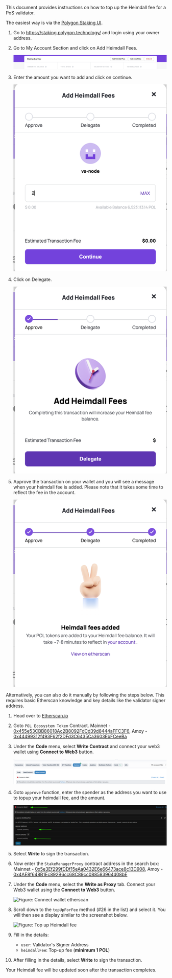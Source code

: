 <!--
---
comments: true
---
-->

This document provides instructions on how to top up the Heimdall fee for a PoS validator. 

The easiest way is via the [Polygon Staking UI](https://staking.polygon.technology/account).

1. Go to  https://staking.polygon.technology/ and login using your owner address.

2. Go to My Account Section and click on Add Heimdall Fees.

    ![Figure: Add Heimdall Fees](../../../img/pos/Heindall-topup-1.png)

3. Enter the amount you want to add and click on continue.

    ![Figure: Click Continue](../../../img/pos/Heindall-topup-2.png)

4. Click on Delegate.

    ![Figure: Delegate](../../../img/pos/Heindall-topup-3.png)

5. Approve the transaction on your wallet and you will see a message when your heimdall fee is added. Please note that it takes some time to reflect the fee in the account.

    ![Figure: Added](../../../img/pos/Heindall-topup-4.png)

Alternatively, you can also do it manually by following the steps below. This requires basic Etherscan knowledge and key details like the validator signer address.

1. Head over to [Etherscan.io](https://etherscan.io)

2. Goto `POL Ecosystem Token` Contract. Mainnet - [0x455e53CBB86018Ac2B8092FdCd39d8444aFFC3F6](https://etherscan.io/address/0x455e53CBB86018Ac2B8092FdCd39d8444aFFC3F6#code), Amoy - [0x44499312f493F62f2DFd3C6435Ca3603EbFCeeBa](https://sepolia.etherscan.io/address/0x44499312f493F62f2DFd3C6435Ca3603EbFCeeBa#code)

3. Under the **Code** menu, select **Write Contract** and connect your web3 wallet using **Connect to Web3** button.

    ![Figure: Connect wallet etherscan](../../../img/pos/Heindall-topup-5.png)

4. Goto `approve` function, enter the spender as the address you want to use to topup your heimdall fee, and the amount.

     ![Figure: approve](../../../img/pos/Heindall-topup-6.png)

5. Select **Write** to sign the transaction.

6. Now enter the `StakeManagerProxy` contract address in the search box: Mainnet - [0x5e3Ef299fDDf15eAa0432E6e66473ace8c13D908](https://etherscan.io/address/0x5e3Ef299fDDf15eAa0432E6e66473ace8c13D908), Amoy - [0x4AE8f648B1Ec892B6cc68C89cc088583964d08bE](https://sepolia.etherscan.io/address/0x4AE8f648B1Ec892B6cc68C89cc088583964d08bE#code)


7. Under the **Code** menu, select the **Write as Proxy** tab. Connect your Web3 wallet using the **Connect to Web3** button.

    ![Figure: Connect wallet etherscan](../../../img/pos/connect-wallet-etherscan.png)

8. Scroll down to the `topUpForFee` method (#26 in the list) and select it. You will then see a display similar to the screenshot below.

    ![Figure: Top up Heimdall fee](../../../img/pos/topup-heimdall-fee.png)

9. Fill in the details:

    - `user`: Validator's Signer Address
    - `heimdallFee`: Top-up fee (**minimum 1 POL**)

10. After filling in the details, select **Write** to sign the transaction.

Your Heimdall fee will be updated soon after the transaction completes.
